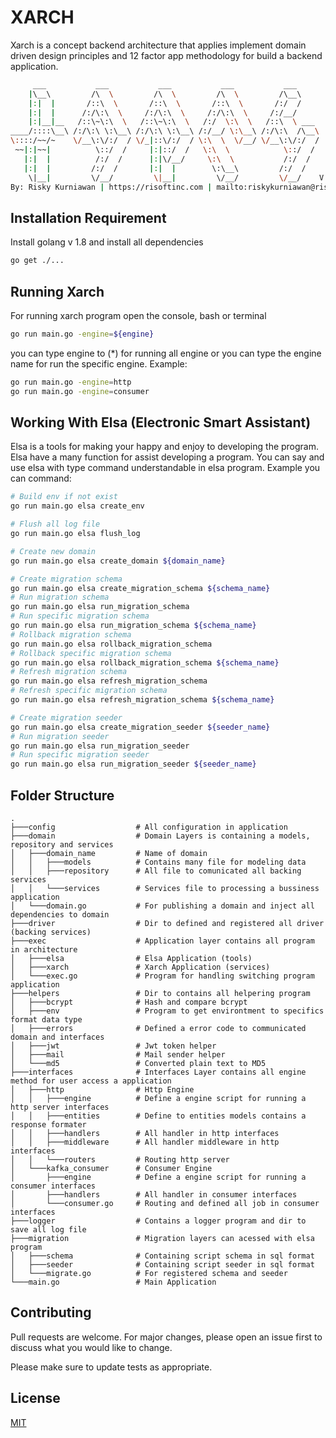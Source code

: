# XARCH

Xarch is a concept backend architecture that applies implement domain driven design principles and 12 factor app methodology for build a backend application.
```bash
     ___           ___           ___           ___           ___     
    |\__\         /\  \         /\  \         /\  \         /\__\    
    |:|  |       /::\  \       /::\  \       /::\  \       /:/  /    
    |:|  |      /:/\:\  \     /:/\:\  \     /:/\:\  \     /:/__/     
    |:|__|__   /::\~\:\  \   /::\~\:\  \   /:/  \:\  \   /::\  \ ___ 
____/::::\__\ /:/\:\ \:\__\ /:/\:\ \:\__\ /:/__/ \:\__\ /:/\:\  /\__\
\::::/~~/~    \/__\:\/:/  / \/_|::\/:/  / \:\  \  \/__/ \/__\:\/:/  /
 ~~|:|~~|          \::/  /     |:|::/  /   \:\  \            \::/  / 
   |:|  |          /:/  /      |:|\/__/     \:\  \           /:/  /  
   |:|  |         /:/  /       |:|  |        \:\__\         /:/  /   
    \|__|         \/__/         \|__|         \/__/         \/__/    V 1.0.0
By: Risky Kurniawan | https://risoftinc.com | mailto:riskykurniawan@risoftinc.com
```

## Installation Requirement

Install golang v 1.8 and install all dependencies
```bash
go get ./...
```

## Running Xarch

For running xarch program open the console, bash or terminal
```bash
go run main.go -engine=${engine}
```
you can type engine to (*) for running all engine or you can type the engine name for run the specific engine. Example:
```bash
go run main.go -engine=http
go run main.go -engine=consumer
```

## Working With Elsa (Electronic Smart Assistant)
Elsa is a tools for making your happy and enjoy to developing the program. Elsa have a many function for assist developing a program. You can say and use elsa with type command understandable in elsa program. Example you can command:
```bash
# Build env if not exist
go run main.go elsa create_env

# Flush all log file
go run main.go elsa flush_log

# Create new domain
go run main.go elsa create_domain ${domain_name}

# Create migration schema
go run main.go elsa create_migration_schema ${schema_name}
# Run migration schema
go run main.go elsa run_migration_schema
# Run specific migration schema
go run main.go elsa run_migration_schema ${schema_name}
# Rollback migration schema
go run main.go elsa rollback_migration_schema
# Rollback specific migration schema
go run main.go elsa rollback_migration_schema ${schema_name}
# Refresh migration schema
go run main.go elsa refresh_migration_schema
# Refresh specific migration schema
go run main.go elsa refresh_migration_schema ${schema_name}

# Create migration seeder
go run main.go elsa create_migration_seeder ${seeder_name}
# Run migration seeder
go run main.go elsa run_migration_seeder
# Run specific migration seeder
go run main.go elsa run_migration_seeder ${seeder_name}
```

## Folder Structure
```tree
.
├───config                  # All configuration in application
├───domain                  # Domain Layers is containing a models, repository and services
│   ├───domain_name         # Name of domain 
│   │   ├───models          # Contains many file for modeling data
│   │   ├───repository      # All file to comunicated all backing services
│   │   └───services        # Services file to processing a bussiness application
│   └───domain.go           # For publishing a domain and inject all dependencies to domain
├───driver                  # Dir to defined and registered all driver (backing services)
├───exec                    # Application layer contains all program in architecture
│   ├───elsa                # Elsa Application (tools)
│   ├───xarch               # Xarch Application (services)
│   └───exec.go             # Program for handling switching program application
├───helpers                 # Dir to contains all helpering program
│   ├───bcrypt              # Hash and compare bcrypt
│   ├───env                 # Program to get environtment to specifics format data type
│   ├───errors              # Defined a error code to communicated domain and interfaces
│   ├───jwt                 # Jwt token helper
│   ├───mail                # Mail sender helper
│   └───md5                 # Converted plain text to MD5
├───interfaces              # Interfaces Layer contains all engine method for user access a application
│   ├───http                # Http Engine
│   │   ├───engine          # Define a engine script for running a http server interfaces
│   │   ├───entities        # Define to entities models contains a response formater
│   │   ├───handlers        # All handler in http interfaces
│   │   ├───middleware      # All handler middleware in http interfaces
│   │   └───routers         # Routing http server
│   └───kafka_consumer      # Consumer Engine
│       ├───engine          # Define a engine script for running a consumer interfaces
│       ├───handlers        # All handler in consumer interfaces
│       └───consumer.go     # Routing and defined all job in consumer interfaces
├───logger                  # Contains a logger program and dir to save all log file
├───migration               # Migration layers can acessed with elsa program
│   ├───schema              # Containing script schema in sql format
│   ├───seeder              # Containing script seeder in sql format
│   └───migrate.go          # For registered schema and seeder
└───main.go                 # Main Application
````
## Contributing
Pull requests are welcome. For major changes, please open an issue first to discuss what you would like to change.

Please make sure to update tests as appropriate.

## License
[MIT](https://github.com/riskykurniawan15/xarch/blob/main/LICENCE.md/)
